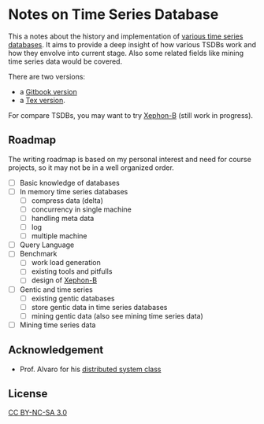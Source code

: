 # Notes on Time Series Database

This a notes about the history and implementation of [various time series databases](https://github.com/xephonhq/awesome-time-series-database).
It aims to provide a deep insight of how various TSDBs work and how they envolve into current stage.
Also some related fields like mining time series data would be covered.

There are two versions:
  - a [Gitbook version](https://at15.gitbooks.io/notes-on-tsdb/content/)
  - a [Tex version](https://github.com/xephonhq/notes-on-tsdb/blob/master/tex).

For compare TSDBs, you may want to try [Xephon-B](https://github.com/xephonhq/xephon-b) (still work in progress).

## Roadmap

The writing roadmap is based on my personal interest and need for course projects,
so it may not be in a well organized order.

- [ ] Basic knowledge of databases
- [ ] In memory time series databases
  - [ ] compress data (delta)
  - [ ] concurrency in single machine
  - [ ] handling meta data
  - [ ] log
  - [ ] multiple machine
- [ ] Query Language
- [ ] Benchmark
  - [ ] work load generation
  - [ ] existing tools and pitfulls
  - [ ] design of [Xephon-B](https://github.com/xephonhq/xephon-b)
- [ ] Gentic and time series
  - [ ] existing gentic databases
  - [ ] store gentic data in time series databases
  - [ ] mining gentic data (also see mining time series data)
- [ ] Mining time series data

## Acknowledgement

- Prof. Alvaro for his [distributed system class](https://github.com/palvaro/CMPS232-Fall16)

## License

[CC BY-NC-SA 3.0](https://creativecommons.org/licenses/by-nc-sa/3.0/us/)

